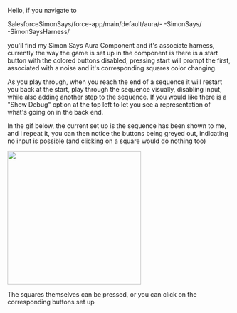 Hello, if you navigate to

SalesforceSimonSays/force-app/main/default/aura/-
                                                -SimonSays/  
                                                -SimonSaysHarness/

you'll find my Simon Says Aura Component and it's associate harness, currently the way the game is set up in the component is there is a start button with the colored buttons disabled, pressing start will prompt the first, associated with a noise and it's corresponding squares color changing. 

As you play through, when you reach the end of a sequence it will restart you back at the start, play through the sequence visually, disabling input, while also adding another step to the sequence. If you would like there is a "Show Debug" option at the top left to let you see a representation of what's going on in the back end. 

In the gif below, the current set up is the sequence has been shown to me, and I repeat it, you can then notice the buttons being greyed out, indicating no input is possible (and clicking on a square would do nothing too)

<img src="https://gyazo.com/11b0a98104179dc13fca22f7ad81cbd3.gif" width="300">


The squares themselves can be pressed,
or you can click on the corresponding buttons set up
